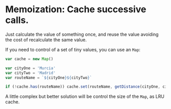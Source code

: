 # Memoization: Cache successive calls.

Just calculate the value of something once, and reuse the value avoiding the cost of recalculate the same value.

If you need to control of a set of tiny values, you can use an `Map`:

```js
var cache = new Map()

var cityOne = 'Murcia'
var cityTwo = 'Madrid'
var routeName = `${cityOne}${cityTwo}`

if (!cache.has(routeName)) cache.set(routeName, getDistance(cityOne, cityTwo))
```

A little complex but better solution will be control the size of the `Map`, as LRU cache.
